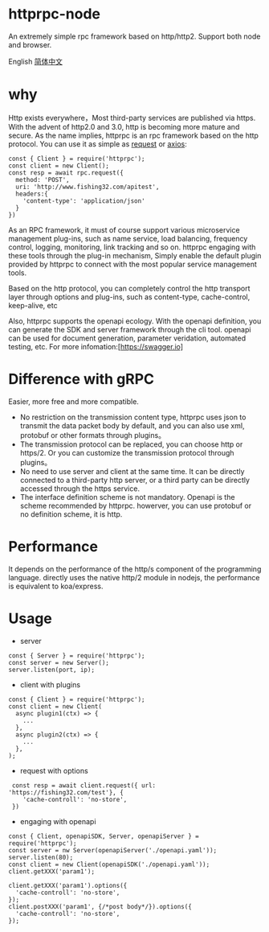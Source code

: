 # httprpc-node
An extremely simple  rpc framework based on http/http2. Support both node and browser.

English [简体中文](README_CN.md)

# why
Http exists everywhere，Most third-party services are published via https. With the advent of http2.0 and 3.0, http is becoming more mature and secure.
As the name implies, httprpc is an rpc framework based on the http protocol. You can use it as simple as [request](https://github.com/request/request) or [axios](https://github.com/axios/axios):
```
const { Client } = require('httprpc');
const client = new Client();
const resp = await rpc.request({
  method: 'POST',
  uri: 'http://www.fishing32.com/apitest',
  headers:{
    'content-type': 'application/json'
  }
})
```
As an RPC framework, it must of course support various microservice management plug-ins, such as name service, load balancing, frequency control, logging, monitoring, link tracking and so on. httprpc engaging with these tools through the plug-in mechanism, Simply enable the default plugin provided by httprpc to connect with the most popular service management tools.

Based on the http protocol, you can completely control the http transport layer through options and plug-ins, such as content-type, cache-control, keep-alive, etc

Also, httprpc supports the openapi ecology. With the openapi definition, you can generate the SDK and server framework through the cli tool. openapi can be used for document generation, parameter veridation, automated testing, etc. For more infomation:[https://swagger.io]

# Difference with gRPC
Easier, more free and more compatible.
- No restriction on the transmission content type, httprpc uses json to transmit the data packet body by default, and you can also use xml, protobuf or other formats through plugins。
- The transmission protocol can be replaced, you can choose http or https/2. Or you can customize the transmission protocol through plugins。
- No need to use server and client at the same time. It can be directly connected to a third-party http server, or a third party can be directly accessed through the https service.
- The interface definition scheme is not mandatory. Openapi is the scheme recommended by httprpc. howerver, you can use protobuf or no definition scheme, it is http.

# Performance
  It depends on the performance of the http/s component of the programming language. directly uses the native http/2 module in nodejs,  the performance is equivalent to koa/express.

# Usage
- server
```
const { Server } = require('httprpc');
const server = new Server();
server.listen(port, ip);

```
- client with plugins
```
const { Client } = require('httprpc');
const client = new Client(
  async plugin1(ctx) => {
    ...
  }, 
  async plugin2(ctx) => {
    ...
  },
);
```
- request with options
```
 const resp = await client.request({ url: 'https://fishing32.com/test'}, {
    'cache-controll': 'no-store',
 })
```

- engaging with openapi
```
const { Client, openapiSDK, Server, openapiServer } = require('httprpc');
const server = nw Server(openapiServer('./openapi.yaml'));
server.listen(80);
const client = new Client(openapiSDK('./openapi.yaml'));
client.getXXX('param1');

client.getXXX('param1').options({ 
  'cache-controll': 'no-store',
});
client.postXXX('param1', {/*post body*/}).options({ 
  'cache-controll': 'no-store',
});
```

